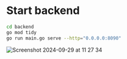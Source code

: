 # Start backend
```sh
cd backend
go mod tidy
go run main.go serve --http="0.0.0.0:8090"
```

![Screenshot 2024-09-29 at 11 27 34](https://github.com/user-attachments/assets/95bf3732-b5da-43a5-807d-8523353c447f)
